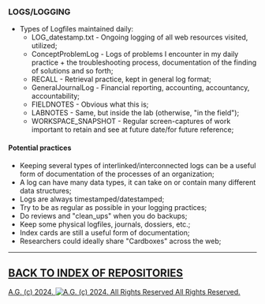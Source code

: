 ### LOGS/LOGGING
* Types of Logfiles maintained daily:
    * LOG_datestamp.txt - Ongoing logging of all web resources visited, utilized;
    * ConceptProblemLog - Logs of problems I encounter in my daily practice + the troubleshooting process, documentation of the finding of solutions and so forth;
    * RECALL - Retrieval practice, kept in general log format;
    * GeneralJournalLog - Financial reporting, accounting, accountancy, accountability;
    * FIELDNOTES - Obvious what this is;
    * LABNOTES - Same, but inside the lab (otherwise, "in the field");
    * WORKSPACE_SNAPSHOT - Regular screen-captures of work important to retain and see at future date/for future reference;

#### Potential practices
* Keeping several types of interlinked/interconnected logs can be a useful form of documentation of the processes of an organization;
* A log can have many data types, it can take on or contain many different data structures;
* Logs are always timestamped/datestamped;
* Try to be as regular as possible in your logging practices;
* Do reviews and "clean_ups" when you do backups;
* Keep some physical logfiles, journals, dossiers, etc.;
* Index cards are still a useful form of documentation;
* Researchers could ideally share "Cardboxes" across the web;

- - - - - - - - - -

## [BACK TO INDEX OF REPOSITORIES](https://github.com/antiface/Index)

[A.G. (c) 2024. ![A.G. (c) 2024. All Rights Reserved](https://historiotheque.files.wordpress.com/2016/11/ag_signature_official_2015_50px_cropped.jpg) All Rights Reserved.](http://alexgagnon.com)
